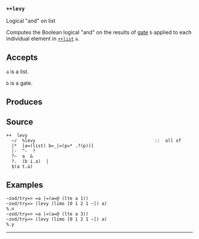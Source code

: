 ### `++levy`

Logical "and" on list

Computes the Boolean logical "and" on the results of [gate]() `b` applied to each individual element in [`++list`]() `a`.

Accepts
-------

`a` is a list.

`b` is a gate.

Produces
--------

Source
------

    ++  levy
      ~/  %levy                                             ::  all of
      |*  [a=(list) b=_|=(p=* .?(p))]
      |-  ^-  ?
      ?~  a  &
      ?.  (b i.a)  |
      $(a t.a)

Examples
--------

    ~zod/try=> =a |=(a=@ (lte a 1))
    ~zod/try=> (levy (limo [0 1 2 1 ~]) a)
    %.n
    ~zod/try=> =a |=(a=@ (lte a 3))
    ~zod/try=> (levy (limo [0 1 2 1 ~]) a)
    %.y



***
